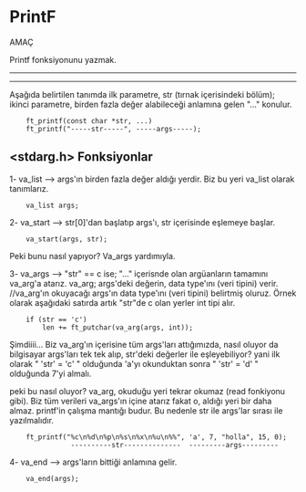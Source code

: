 # PrintF

AMAÇ
 
Printf fonksiyonunu yazmak.
***
***
Aşağıda belirtilen tanımda ilk parametre, str (tırnak içerisindeki bölüm); ikinci parametre, birden fazla değer alabileceği anlamına gelen "..." konulur.

~~~
	ft_printf(const char *str, ...)
	ft_printf("-----str-----", -----args-----);
~~~
<stdarg.h> Fonksiyonlar
---
1- va_list   --> args'ın birden fazla değer aldığı yerdir. Biz bu yeri va_list olarak tanımlarız.
~~~
	va_list	args;
~~~

2- va_start  --> str[0]'dan başlatıp args'ı, str içerisinde eşlemeye başlar.
~~~
	va_start(args, str);
~~~
Peki bunu nasıl yapıyor? Va_args yardımıyla. 

3- va_args   --> "str" == c ise; "..." içerisnde olan argüanların tamamını va_arg'a atarız. 
va_arg; args'deki değerin, data type'ını (veri tipini) verir.
//va_arg'ın okuyacağı args'ın data type'ını (veri tipini) belirtmiş oluruz. Örnek olarak aşağıdaki satırda artık "str"de c olan yerler int tipi alır. 
~~~
	if (str == 'c')
		len += ft_putchar(va_arg(args, int)); 
~~~
Şimdiiii... Biz va_arg'ın içerisine tüm args'ları attığımızda, nasıl oluyor da bilgisayar args'ları tek tek alıp, str'deki değerler ile eşleyebiliyor? 
yani ilk olarak " 'str' = 'c' " olduğunda 'a'yı okunduktan sonra " 'str' = 'd' " olduğunda 7'yi almalı.

peki bu nasıl oluyor? va_arg, okuduğu yeri tekrar okumaz (read fonkiyonu gibi). Biz tüm verileri va_args'ın içine atarız fakat o, aldığı yeri bir daha almaz. printf'in çalışma mantığı budur. Bu nedenle str ile args'lar sırası ile yazılmalıdır.
~~~
	ft_printf("%c\n%d\n%p\n%s\n%x\n%u\n%%", 'a', 7, "holla", 15, 0);
	           ----------str--------------  ---------args---------
~~~

4- va_end    --> args'ların bittiği anlamına gelir.
~~~
	va_end(args);
~~~

